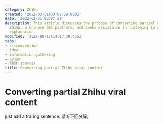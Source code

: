 ```yaml
---
category: Zhihu
created: '2022-03-31T03:07:29.000Z'
date: '2022-03-31 03:07:29'
description: This article discusses the process of converting partial content from
  Zhihu, a Chinese Q&A platform, and seeks assistance in listening to an upcoming
  explanation.
modified: '2022-08-18T14:17:39.435Z'
tags:
- circumvention
- idea
- information gathering
- pyjom
- text sources
title: Converting partial Zhihu viral content
---
```


# Converting partial Zhihu viral content

just add a trailing sentence.
请听下回分解。
